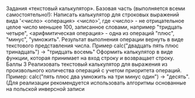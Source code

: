 
Задания «текстовый калькулятор».
Базовая часть (выполняется всеми самостоятельно!):
Написать калькулятор для строковых выражений вида '<число> <операция> <число>', где <число> - не отрицательное целое число меньшее 100, записанное словами, например "тридцать четыре", <арифмитическая операция> - одна из операций "плюс", "минус", "умножить". Результат выполнения операции вернуть в виде текстового представления числа. Пример calc("двадцать пять плюс тринадцать") -> "тридцать восемь"
Оформить калькулятор в виде функции, которая принимает на вход строку и возвращает строку.
Баллы 3
Реализовать текстовый калькулятор для выражения из произвольного количества операций с учетом приоритета операций. Пример: calc("пять плюс два умножить на три минус один") -> "десять". (Для реализации рекомендуется использовать алгоритмы основанные на польской инверсной записи
